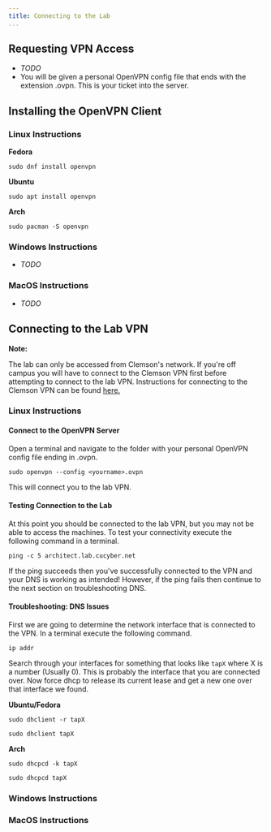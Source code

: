 ```yaml
---
title: Connecting to the Lab
...
```


## Requesting VPN Access

* *TODO*
* You will be given a personal OpenVPN config file that ends with the extension .ovpn. This is your ticket into the server.

## Installing the OpenVPN Client

### Linux Instructions

**Fedora**

```
sudo dnf install openvpn
```

**Ubuntu**

```
sudo apt install openvpn
```

**Arch**

```
sudo pacman -S openvpn
```

### Windows Instructions

* *TODO*

### MacOS Instructions

* *TODO*

## Connecting to the Lab VPN

**Note:**

The lab can only be accessed from Clemson's network. If you're off campus you will have to connect to the Clemson VPN first before attempting to connect to the lab VPN. Instructions for connecting to the Clemson VPN can be found [here.](https://hdkb.clemson.edu/phpkb/article.php?id=64)

### Linux Instructions

#### Connect to the OpenVPN Server

Open a terminal and navigate to the folder with your personal OpenVPN config file ending in .ovpn.

```
sudo openvpn --config <yourname>.ovpn
```

This will connect you to the lab VPN.

#### Testing Connection to the Lab

At this point you should be connected to the lab VPN, but you may not be able to access the machines. To test your connectivity execute the following command in a terminal.

```
ping -c 5 architect.lab.cucyber.net
```

If the ping succeeds then you've successfully connected to the VPN and your DNS is working as intended! However, if the ping fails then continue to the next section on troubleshooting DNS.

#### Troubleshooting: DNS Issues

First we are going to determine the network interface that is connected to the VPN. In a terminal execute the following command.

```
ip addr
```

Search through your interfaces for something that looks like `tapX` where X is a number (Usually 0). This is probably the interface that you are connected over. Now force dhcp to release its current lease and get a new one over that interface we found.

**Ubuntu/Fedora**
```
sudo dhclient -r tapX

sudo dhclient tapX
```

**Arch**

```
sudo dhcpcd -k tapX

sudo dhcpcd tapX
```

### Windows Instructions

### MacOS Instructions
